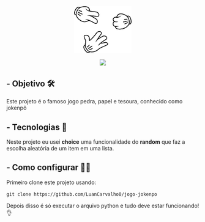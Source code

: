 
<div align="center">
<img width='150' src="./imagens/2.png"/>
</div>
<div align="center">
  
<p> </p>
<img src="https://img.shields.io/badge/python-3670A0?style=for-the-badge&logo=python&logoColor=white"/>
</div>



##  - Objetivo 🛠️
Este projeto é o famoso jogo pedra, papel e tesoura, conhecido como jokenpô


##  - Tecnologias 🚀️
Neste projeto eu usei **choice** uma funcionalidade do **random** que faz a escolha aleatória de um item em uma lista.


##  - Como configurar 🧑‍💻
Primeiro clone este projeto usando:
```
git clone https://github.com/LuanCarvalho0/jogo-jokenpo
```
Depois disso é só executar o arquivo python e tudo deve estar funcionando! 👌
